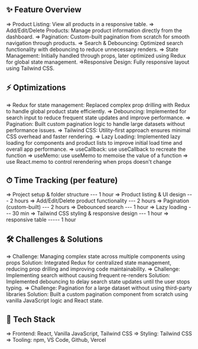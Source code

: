 ✨ Feature Overview
---------------------------------
=> Product Listing: View all products in a responsive table.
=> Add/Edit/Delete Products: Manage product information directly from the dashboard.
=> Pagination: Custom-built pagination from scratch for smooth navigation through products.
=> Search & Debouncing: Optimized search functionality with debouncing to reduce unnecessary renders.
=> State Management: Initially handled through props, later optimized using Redux for global state management.
=>Responsive Design: Fully responsive layout using Tailwind CSS.

⚡ Optimizations
--------------------------------
=> Redux for state management: Replaced complex prop drilling with Redux to handle global product state efficiently.
=> Debouncing: Implemented for search input to reduce frequent state updates and improve performance.
=> Pagination: Built custom pagination logic to handle large datasets without performance issues.
=> Tailwind CSS: Utility-first approach ensures minimal CSS overhead and faster rendering.
=> Lazy Loading: Implemented lazy loading for components and product lists to improve initial load time and overall app performance.
=> useCallback: use useCallback to recreate the function
=> useMemo: use useMemo to memoise the value of a function
=> use React.memo to control rerendering when props doesn't change

⏱ Time Tracking (per feature)
----------------------------------------
=> Project setup & folder structure	---  1 hour
=> Product listing & UI design	 ---     2 hours
=> Add/Edit/Delete product functionality ---   2 hours
=> Pagination (custom-built) ---  2 hours
=> Debounced search	---  1 hour
=> Lazy loading --- 30 min
=> Tailwind CSS styling & responsive design	---  1 hour
=> responsive table ----- 1 hour



🛠 Challenges & Solutions
-----------------------------------
=> Challenge: Managing complex state across multiple components using props
Solution: Integrated Redux for centralized state management, reducing prop drilling and improving code maintainability.
=> Challenge: Implementing search without causing frequent re-renders
Solution: Implemented debouncing to delay search state updates until the user stops typing.
=> Challenge: Pagination for a large dataset without using third-party libraries
Solution: Built a custom pagination component from scratch using vanilla JavaScript logic and React state.

📂 Tech Stack
----------------------------------
=> Frontend: React, Vanilla JavaScript, Tailwind CSS
=> Styling: Tailwind CSS
=> Tooling: npm, VS Code, Github, Vercel
